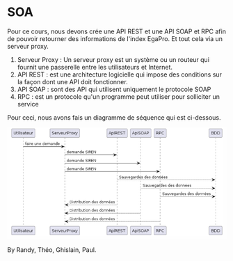 # SOA

Pour ce cours, nous devons crée une API REST et une API SOAP et RPC afin de pouvoir retourner des informations de l'index EgaPro. Et tout cela via un serveur proxy.

1. Serveur Proxy : Un serveur proxy est un système ou un routeur qui fournit une passerelle entre les utilisateurs et Internet.
2. API REST : est une architecture logicielle qui impose des conditions sur la façon dont une API doit fonctionner.
3. API SOAP : sont des API qui utilisent uniquement le protocole SOAP
4. RPC : est un protocole qu'un programme peut utiliser pour solliciter un service

Pour ceci, nous avons fais un diagramme de séquence qui est ci-dessous.

![Texte alternatif](IMG/SchemaSequence.png "Schéma Séquance")

By Randy, Théo, Ghislain, Paul.
